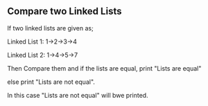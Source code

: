 ## Compare two Linked Lists

If two linked lists are given as;

Linked List 1: 1->2->3->4

Linked List 2: 1->4->5->7

Then Compare them and if the lists are equal, print "Lists are equal"

else print "Lists are not equal".

In this case "Lists are not equal" will bwe printed.